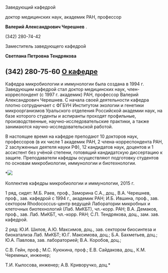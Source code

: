 Заведующий кафедрой
   

 доктор медицинских наук, академик РАН, профессор
   

**Валерий Александрович Черешнев** 
 .
   

 (342) 280-74-42
   


  
 

  

  

  

  

  

 Заместитель заведующего кафедрой
   

**Светлана Петровна Тендрякова** 
  

 (342) 280-75-60
[О кафедре](http://www.psu.ru/fakultety/biologicheskij-fakultet/kafedry/kafedra-mikrobiologii-i-immunologii/o-kafedre-2)
-------------------------------------------------------------------------------------------------------




 Кафедра микробиологии и иммунологии была создана в 1994 г. Заведующим кафедрой стал доктор медицинских наук, член-корреспондент (с 1997 г. академик) РАН, профессор Валерий Александрович Черешнев. С начала своей деятельности кафедра плотно сотрудничает с ФГБУН Институтом экологии и генетики микроорганизмов Уральского отделения Российской академии наук, на базе которого студенты и аспиранты проходят профильные, производственные, научно-исследовательские практики, а также занимаются научно-исследовательской работой.
   

 В настоящее время на кафедре преподают 10 докторов наук, профессоров (в их числе 1 академик РАН, 2 члена-корреспондента РАН, 2 заслуженных деятеля науки РФ), 12 кандидатов наук, доцентов и 1 ассистент без учёной степени, готовящий кандидатскую диссертацию к защите. Преподаватели кафедры осуществляют подготовку студентов по основам микробиологии, иммунологии и биотехнологии.
   


*![](http://www.psu.ru/files/images/fakultety/biology/kafedry/kmi.jpg)
  

 Коллектив кафедры микробиологии и иммунологии, 2015 г.
   

 1 ряд, сидят: М.Б. Раев, проф., Заморина С.А., доц., В.А. Черешнев, проф., зав. кафедрой с 1994 г., академик РАН; И.Б. Ившина, проф., зав. сектором Rhodococcus-центр ведущей Лаборатории микробных и клеточных биотехнологий (Лаб. МиКБТ), чл.-корр. РАН; В.А. Демаков, проф., зав. Лаб. МиКБТ, чл.-корр. РАН; С.П. Тендрякова, доц., зам. зав. кафедрой.
   

 2 ряд: Ю.И. Шилов, А.Ю. Максимов, доц., зав. сектором биосинтеза и биокатализа Лаб. МиКБТ; Ю.Г. Максимова, доц.; Б.А. Бахметьев, доц.; Ю.А. Павлова, зав. лабораторией; В.А. Коробов, доц.;
   

 С.В. Гейн, проф.; М.С. Куюкина, проф.; Е.В. Сайдакова, доц., К.М. Черемных, инженер;
   

 Т.И. Кылосова, инженер; А.В. Криворучко, доц.*
